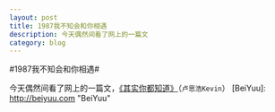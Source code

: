 ```yaml
---
layout: post
title: 1987我不知会和你相遇
description: 今天偶然间看了网上的一篇文
category: blog
---
```


#1987我不知会和你相遇#

今天偶然间看了网上的一篇文，[《其实你都知道》](http://weibo.com/p/1001603768962503544907)（`卢思浩Kevin`）
[BeiYuu]:    http://beiyuu.com  "BeiYuu"
